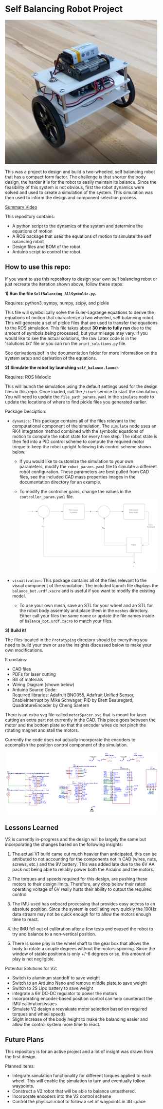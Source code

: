 # Self Balancing Robot Project
<img src="documentation/thumbnail.png" alt="thumbnail" width="500"/>

This was a project to design and build a two-wheeled, self balancing robot that has a compact form factor. The challenge is that shorter the body design, the harder it is for the robot to easily maintain its balance. Since the feasibility of this system is not obvious, first the robot dynamics were solved and used to create a simulation of the system. This simulation was then used to inform the design and component selection process.

[Summary Video](https://www.youtube.com/watch?v=kY2ciNZqLZk)

This repository contains:
- A python script to the dynamics of the system and determine the equations of motion
- A ROS package that uses the equations of motion to simulate the self balancing robot
- Design files and BOM of the robot
- Arduino script to control the robot.

## How to use this repo:

If you want to use this repository to design your own self balancing robot or just recreate the iteration shown above, follow these steps:

**1) Run the  file `SelfBalancing_AllSymbolic.py`.**

Requires: python3, sympy, numpy, scipy, and pickle

This file will symbolically solve the Euler-Lagrange equations to derive the equations of motion that characterize a two wheeled, self balancing robot. This will generate a set of pickle files that are used to transfer the equations to the ROS simulation. This file takes about **30 min to fully run** due to the amount of symbols being processed, but your mileage may vary. If you would like to see the actual solutions, the raw Latex code is in the 'solutions.txt' file or you can run the `print_solutions.py` file.

See [derivations.pdf](documentation/derivations.pdf) in the documentation folder for more information on the system setup and derivation of the equations.

**2) Simulate the robot by launching `self_balance.launch`**

Requires: ROS Melodic

This will launch the simulation using the default settings used for the design files in this repo. Once loaded, call the `/start` service to start the simulation. You will need to update the `file_path_params.yaml` in the `simulate` node to update the locations of where to find pickle files you generated earlier.

Package Desciption:
  - `dynamics`: This package contains all of the files relevant to the computational component of the simulation. The `simulate` node uses an RK4 integration method combined with the symbolic equations of motion to compute the robot state for every time step. The robot state is then fed into a PID control scheme to compute the required motor torque to keep the robot upright following this control scheme shown below.

    - If you would like to customize the simulation to your own parameters, modify the `robot_params.yaml` file to simulate a different robot configuration. These parameters are best pulled from CAD files, see the included CAD mass properties images in the documentation directory for an example.

    - To modify the controller gains, change the values in the `controller_param.yaml` file.
  ![ControlScheme](documentation/control_scheme.png)   

- `visualization`: This package contains all of the files relevant to the visual component of the simulation. The included launch file displays the `balance_bot.urdf.xacro` and is useful if you want to modify the existing model.

    - To use your own mesh, save an STL for your wheel and an STL for the robot body assembly and place them in the `meshes` directory. Either call your files the same name or update the file names inside of `balance_bot.urdf.xacro` to match your files.

**3) Build it!**

The files located in the `Prototyping` directory should be everything you need to build your own or use the insights discussed below to make your own modifications.

It contains:
 - CAD files
 - PDFs for laser cutting
 - Bill of materials
 - Wiring Diagram (shown below)
 - Arduino Source Code:   
 Required libraries:
 Adafruit BNO055,
 Adafruit Unified Sensor,
 EnableInterrupt by Mike Schwager,
 PID by Brett Beauregard,
 QuadratureEncoder by Cheng Saetern

There is an extra svg file called `motorSpacer.svg` that is meant for laser cutting an extra part not currently in the CAD. This piece goes between the motor and the bottom plate so that the encoder wires do not pinch the rotating magnet and stall the motors.

Currently the code does not actually incorporate the encoders to accomplish the position control component of the simulation.

![WiringDiagram](Prototyping/wiring_diagram.png)

## Lessons Learned

V2 is currently in-progress and the design will be largely the same but incorporating the changes based on the following insights:

1) The actual V1 build came out much heavier than anticipated, this can be attributed to not accounting for the components not in CAD (wires, nuts, screws, etc.) and the 9V battery. This was added late due to the 6V AA pack not being able to reliably power both the Arduino and the motors. 

2) The torques and speeds required for this design, are pushing these motors to their design limits. Therefore, any drop below their rated operating voltage of 6V really hurts their ability to output the required control.

3) The IMU used has onboard processing that provides easy access to an absolute position. Since the system is oscillating very quickly the 100Hz data stream may not be quick enough for to allow the motors enough time to react.

4) the IMU fell out of calibration after a few tests and caused the robot to try and balance to a non-vertical position.

5) There is some play in the wheel shaft to the gear box that allows the body to rotate a couple degrees without the motors spinning. Since the window of stable positions is only +/-6 degrees or so, this amount of play is not negligible.

Potential Solutions for V2:
 - Switch to aluminum standoff to save weight
 - Switch to an Arduino Nano and remove middle plate to save weight
 - Switch to 2S Lipo battery to save weight
 - integrate a 6V DC-DC regulator to power the motors
 - Incorporating encoder-based position control can help counteract the IMU calibration issues
 - Simulate V2 design a reevaluate motor selection based on required torques and wheel speeds
 - Slight increase of the body height to make the balancing easier and allow the control system more time to react.


## Future Plans

This repository is for an active project and a lot of insight was drawn from the first design.

Planned items:

- Integrate simulation functionality for different torques applied to each wheel. This will enable the simulation to turn and eventually follow waypoints.
- Construct a V2 robot that will be able to balance unteathered.
- Incorporate encoders into the V2 control scheme
- Control the physical robot to follow a set of waypoints in 3D space
